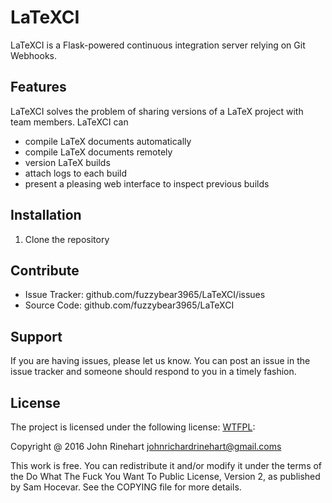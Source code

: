 LaTeXCI
========

LaTeXCI is a Flask-powered continuous integration server relying on Git Webhooks.


Features
--------

LaTeXCI solves the problem of sharing versions of a LaTeX project with team members. LaTeXCI can

- compile LaTeX documents automatically
- compile LaTeX documents remotely
- version LaTeX builds
- attach logs to each build
- present a pleasing web interface to inspect previous builds

Installation
------------

1.  Clone the repository

Contribute
----------

- Issue Tracker: github.com/fuzzybear3965/LaTeXCI/issues
- Source Code: github.com/fuzzybear3965/LaTeXCI

Support
-------

If you are having issues, please let us know. You can post an issue in the issue tracker and someone should respond to you in a timely fashion.

License
-------

The project is licensed under the following license: [WTFPL][WTFPL]:

Copyright @ 2016 John Rinehart <johnrichardrinehart@gmail.coms>

This work is free. You can redistribute it and/or modify it under the terms of
the Do What The Fuck You Want To Public License, Version 2, as published by Sam
Hocevar. See the COPYING file for more details.

[WTFPL]: http://www.wtfpl.net/
